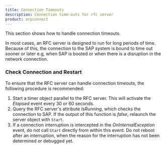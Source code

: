 ```yaml
---
title: Connection Timeouts
description: Connection time-outs for rfc server
product: erpconnect
---
```


This section shows how to handle connection timeouts.

In most cases, an RFC server is designed to run for long periods of time. 
Because of this, the connection to the SAP system is bound to time out sooner or later e.g, when SAP is booted or when there is a disruption in the network connection.

### Check Connection and Restart

To ensure that the RFC server can handle connection timeouts, the following procedure is recommended:

1. Start a timer object parallel to the RFC server. This will activate the *Elapsed* event every 30 or 60 seconds. 
2. Query the RFC server's attribute *IsRunning*, which checks the connection to SAP. 
If the output of this function is *false*, relaunch the server object with `Start`.
3. If a connection interruption is intercepted in the *OnInternalException* event, 
do not call `Start` directly from within this event. 
Do not reboot after an interruption, when the reason for the interruption has not been determined or debugged yet.

